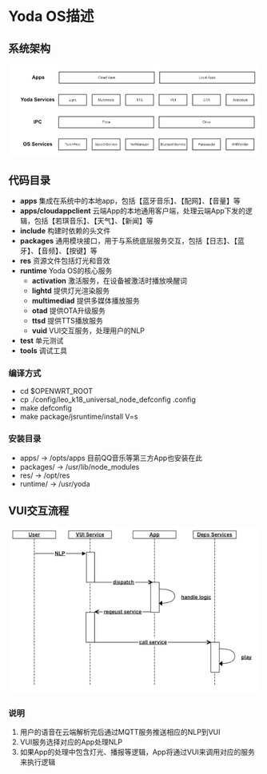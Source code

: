# Yoda OS描述

## 系统架构

![flow](./01-overview-flow.png)

## 代码目录

- **apps** 集成在系统中的本地app，包括【蓝牙音乐】、【配网】、【音量】等
- **apps/cloudappclient** 云端App的本地通用客户端，处理云端App下发的逻辑，包括【若琪音乐】、【天气】、【新闻】等
- **include** 构建时依赖的头文件
- **packages** 通用模块接口，用于与系统底层服务交互，包括【日志】、【蓝牙】、【音频】、【按键】等
- **res** 资源文件包括灯光和音效
- **runtime** Yoda OS的核心服务
  - **activation** 激活服务，在设备被激活时播放唤醒词
  - **lightd** 提供灯光渲染服务
  - **multimediad** 提供多媒体播放服务
  - **otad** 提供OTA升级服务
  - **ttsd** 提供TTS播放服务
  - **vuid** VUI交互服务，处理用户的NLP
- **test**  单元测试
- **tools** 调试工具

### 编译方式

- cd $OPENWRT_ROOT
- cp ./config/leo_k18_universal_node_defconfig .config
- make defconfig
- make package/jsruntime/install V=s

### 安装目录

- apps/ -> /opts/apps 目前QQ音乐等第三方App也安装在此
- packages/ -> /usr/lib/node_modules
- res/ -> /opt/res
- runtime/ -> /usr/yoda

## VUI交互流程

![time](./01-overview-time.png)

### 说明

1. 用户的语音在云端解析完后通过MQTT服务推送相应的NLP到VUI
2. VUI服务选择对应的App处理NLP
3. 如果App的处理中包含灯光、播报等逻辑，App将通过VUI来调用对应的服务来执行逻辑